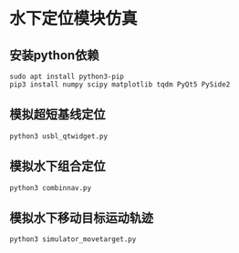 # 水下定位模块仿真

## 安装python依赖
```
sudo apt install python3-pip
pip3 install numpy scipy matplotlib tqdm PyQt5 PySide2

```
## 模拟超短基线定位
```
python3 usbl_qtwidget.py
```
## 模拟水下组合定位
```
python3 combinnav.py
```

## 模拟水下移动目标运动轨迹
```
python3 simulator_movetarget.py
```
